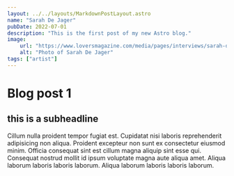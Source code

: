 ```yaml
---
layout: ../../layouts/MarkdownPostLayout.astro
name: "Sarah De Jager"
pubDate: 2022-07-01
description: "This is the first post of my new Astro blog."
image:
    url: "https://www.loversmagazine.com/media/pages/interviews/sarah-dejager/9512fa19b3-1674736794/vv-team-website-sarah-1000x1400-crop-q80.png"
    alt: "Photo of Sarah De Jager"
tags: ["artist"]
---
```


# Blog post 1

## this is a subheadline

Cillum nulla proident tempor fugiat est. Cupidatat nisi laboris reprehenderit adipisicing non aliqua. Proident excepteur non sunt ex consectetur eiusmod minim. Officia consequat sint est cillum magna aliquip sint esse qui. Consequat nostrud mollit id ipsum voluptate magna aute aliqua amet. Aliqua laborum laboris laboris laborum. Aliqua laborum laboris laboris laborum.

